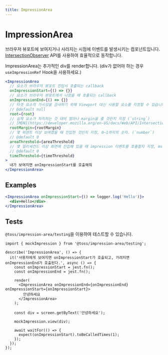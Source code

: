 ```yaml
---
title: ImpressionArea
---
```


# ImpressionArea

브라우저 뷰포트에 보여지거나 사라지는 시점에 이벤트를 발생시키는 컴포넌트입니다.
[IntersectionObserver](https://developer.mozilla.org/en-US/docs/Web/API/Intersection_Observer_API) API를 사용하여 효율적으로 동작합니다.

ImpressionArea는 추가적인 div를 render합니다. (div가 없어야 하는 경우 `useImpressionRef` Hook을 사용하세요.)

```jsx
<ImpressionArea
  // 요소가 브라우저 뷰포트 진입시 호출되는 callback
  onImpressionStart={() => {}}
  // 요소가 브라우저 뷰포트에서 나왔을 때 호출되는 callback
  onImpressionEnd={() => {}}
  // 타겟 요소의 가시성을 검사하기 위해 Viewport 대신 사용할 요소를 지정할 수 있습니다.
  // @default null
  root={root}
  // 실제 요소가 차지하는 것 대비 얼마나 margin을 줄 것인지 지정 (`string`)
  // [MDN](https://developer.mozilla.org/en-US/docs/Web/API/IntersectionObserver/rootMargin) 을 참고하세요.
  rootMargin={rootMargin}
  // 몇 퍼센트 이상 보여졌을 때 진입한 것인지 지정, 0~1까지의 숫자. (`number`)
  // @default 0
  areaThreshold={areaThreshold}
  // 몇 밀리세컨드 이상 화면에 진입해 있을 때 impression 이벤트를 호출할지 지정, ms 단위. (`number`)
  // @default 0
  timeThreshold={timeThreshold}
>
  내가 보여지면 onImpressionStart를 호출해줘
</ImpressionArea>
```

## Examples

```jsx
<ImpressionArea onImpressionStart={() => logger.log('Hello')}>
  <div>Hello</div>
</ImpressionArea>
```

## Tests

`@toss/impression-area/testing`을 이용하여 테스트할 수 있습니다.

```tsx
import { mockImpression } from '@toss/impression-area/testing';

describe('ImpressionArea', () => {
  it('사용자에게 보여지면 onImpressionStart가 호출되고, 가려지면 onImpressionEnd가 호출된다.', async () => {
    const onImpressionStart = jest.fn();
    const onImpressionEnd = jest.fn();

    render(
      <ImpressionArea onImpressionEnd={onImpressionEnd} onImpressionStart={onImpressionStart}>
        안녕하세요
      </ImpressionArea>
    );

    const div = screen.getByText('안녕하세요');

    mockImpression.view(div);

    await waitFor(() => {
      expect(onImpressionStart).toBeCalledTimes(1);
    });
  });
});
```
